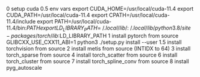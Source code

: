 0 setup cuda
0.5 env vars
export CUDA_HOME=/usr/local/cuda-11.4
export CUDA_PATH=/usr/local/cuda-11.4
export CPATH=/usr/local/cuda-11.4/include
export PATH=/usr/local/cuda-11.4/bin:$PATH
export LD_LIBRARY_PATH=~/.local/lib/:~/.local/lib/python3.8/site-packages/torch/lib:$LD_LIBRARY_PATH
1 install pytorch from source
GLIBCXX_USE_CXX11_ABI=1 python3 ./setup.py install --user
1.5 install torchvision from source
2 install metis from source
(INTIDX to 64)
3 install torch_sparse from source
4 install torch_scatter from source
6 install torch_cluster from source
7 install torch_spline_conv from source
8 install pyg_autoscale
